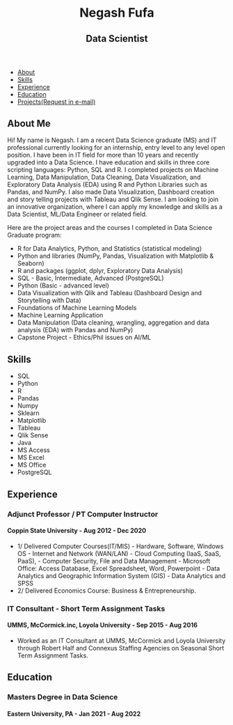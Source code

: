  <body>
  <header>
    <h1> Negash Fufa </h1>
    <h2> Data Scientist </h2>
  </header>

  <nav>
    <ul>
      <li><a href="#about">About</a></li>
      <li><a href="#skills">Skills</a></li>
      <li><a href="#experience">Experience</a></li>
      <li><a href="#education">Education</a></li>
      <li><a href="#projects">Projects(Request in e-mail)</a></li>
    </ul>
  </nav>

  <main>
    <section id="about">
      <h2>About Me</h2>
      <p>Hi! My name is Negash. I am a recent Data Science graduate (MS) and IT professional currently looking for an internship, entry level to any level open position. I have been in IT field for more than 10 years and recently upgraded into a Data Science. I have education and skills in three core scripting languages: Python, SQL and R. I completed projects on Machine Learning, Data Manipulation, Data Cleaning, Data Visualization, and Exploratory Data Analysis (EDA) using R and Python Libraries such as Pandas, and NumPy. I also made Data Visualization, Dashboard creation and story telling projects with Tableau and Qlik Sense. I am looking to join an innovative organization, where I can apply my knowledge and skills as a Data Scientist, ML/Data Engineer or related field.

<section>
   
Here are the project areas and the courses I completed in Data Science Graduate program: 
  
<ul>
  <li> R for Data Analytics, Python, and Statistics (statistical modeling) </li>
  <li> Python and libraries (NumPy, Pandas, Visualization with Matplotlib & Seaborn)</li> 
  <li> R and packages (ggplot, dplyr, Exploratory Data Analysis)</li>
  <li> SQL - Basic, Intermediate, Advanced (PostgreSQL)</li>
  <li> Python (Basic - advanced level) </li>
  <li> Data Visualization with Qlik and Tableau (Dashboard Design and Storytelling with Data) </li>
  <li> Foundations of Machine Learning Models </li>
  <li> Machine Learning Application </li>
  <li> Data Manipulation (Data cleaning, wrangling, aggregation and data analysis (EDA) 
 with Pandas and NumPy) </li>
  <li> Capstone Project - Ethics/Phil issues on AI/ML</li>
</ul> 
  
 </section>

<section id="skills">
   <h2>Skills</h2>
      <ul>
        <li>SQL</li>
        <li>Python</li>
        <li>R</li>
        <li>Pandas</li>
        <li>Numpy</li>
        <li>Sklearn</li>
        <li>Matplotlib</li>
        <li>Tableau</li>
        <li>Qlik Sense</li>
        <li>Java</li>
        <li>MS Access</li>
        <li>MS Excel</li>
        <li>MS Office</li>
        <li>PostgreSQL</li>
      </ul>
    

 <section id="experience">
     <h2>Experience</h2>
     <h3>Adjunct Professor / PT Computer Instructor</h3>
     <h4>Coppin State University - Aug 2012 - Dec 2020</h4>
         <ul>
            <li> 1/ Delivered Computer Courses(IT/MIS) 
 - Hardware, Software, Windows OS
 - Internet and Network (WAN/LAN)
 - Cloud Computing (IaaS, SaaS, PaaS),
 - Computer Security, File and Data Management
 - Microsoft Office: Access Database, Excel Spreadsheet, Word, Powerpoint
 - Data Analytics and Geographic Information System (GIS)
 - Data Analytics and SPSS</li>
            <li>2/ Delivered Economics Course: Business & Entrepreneurship.</li>
        </ul>   
     <h3>IT Consultant - Short Term Assignment Tasks</h3>
     <h4>UMMS, McCormick.inc, Loyola University - Sep 2015 - Aug 2016</h4>
      <ul>  
        <li>Worked as an IT Consultant at UMMS, McCormick and Loyola University through Robert Half and Connexus Staffing Agencies on Seasonal Short Term Assignment Tasks.</li>         
      </ul>

 <section id="education">
    <h2>Education</h2>
    <h3>Masters Degree in Data Science</h3>
    <h4>Eastern University, PA - Jan 2021 - Aug 2022</h4> 


